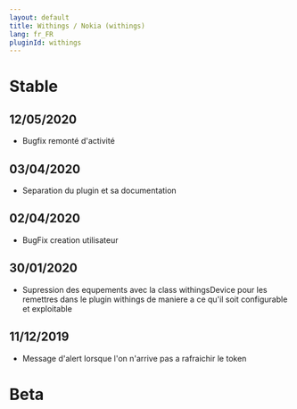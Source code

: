 ```yaml
---
layout: default
title: Withings / Nokia (withings)
lang: fr_FR
pluginId: withings
---
```


# Stable
## 12/05/2020
* Bugfix remonté d'activité
## 03/04/2020
* Separation du plugin et sa documentation
## 02/04/2020
* BugFix creation utilisateur
## 30/01/2020
* Supression des equpements avec la class withingsDevice pour les remettres dans le plugin withings de maniere a ce qu'il soit configurable et exploitable
## 11/12/2019
* Message d'alert lorsque l'on n'arrive pas a rafraichir le token
# Beta

